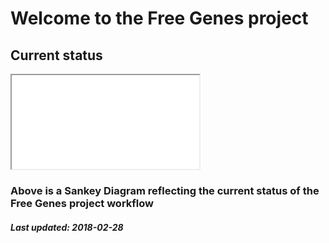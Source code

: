 # Welcome to the Free Genes project

## Current status

<iframe class={width: 1000px;  height: 500px;} src="sankey.html"></iframe>

### Above is a Sankey Diagram reflecting the current status of the Free Genes project workflow

##### Last updated: 2018-02-28

